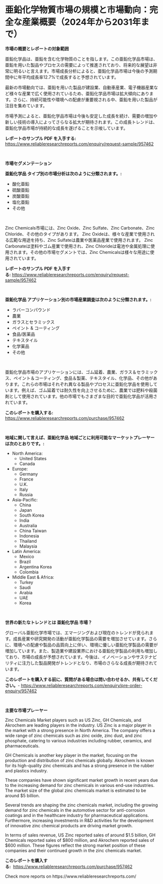 <p><h1>亜鉛化学物質市場の規模と市場動向：完全な産業概要（2024年から2031年まで）</h1></p><p><strong>市場の概要とレポートの対象範囲</strong></p>
<p><p>亜鉛化学品は、亜鉛を含む化学物質のことを指します。この亜鉛化学品市場は、亜鉛を用いた製品やプロセスの需要によって推進されており、将来的な展望は非常に明るいと言えます。市場成長分析によると、亜鉛化学品市場は今後の予測期間中に年平均成長率12.7%で成長すると予想されています。</p><p>最新の市場動向では、亜鉛を用いた製品が建設業、自動車産業、電子機器産業など様々な産業で広く使用されているため、亜鉛化学品市場は拡大傾向にあります。さらに、持続可能性や環境への配慮が重要視される中、亜鉛を用いた製品が注目を集めています。</p><p>市場予測によると、亜鉛化学品市場は今後も安定した成長を続け、需要の増加や新しい技術の導入によってさらなる拡大が期待されます。この成長トレンドは、亜鉛化学品市場が持続的な成長を遂げることを示唆しています。</p></p>
<p><strong>レポートのサンプル PDF を入手する:</strong> <a href="https://www.reliableresearchreports.com/enquiry/request-sample/957462">https://www.reliableresearchreports.com/enquiry/request-sample/957462</a></p>
<p>&nbsp;</p>
<p><strong>市場セグメンテーション</strong></p>
<p><strong>亜鉛化学品 タイプ別の市場分析は次のように分類されます。:</strong></p>
<p><ul><li>酸化亜鉛</li><li>硫酸亜鉛</li><li>炭酸亜鉛</li><li>塩化亜鉛</li><li>その他</li></ul></p>
<p>&nbsp;</p>
<p><p>Zinc Chemicals市場には、Zinc Oxide、Zinc Sulfate、Zinc Carbonate、Zinc Chloride、その他のタイプがあります。 Zinc Oxideは、様々な産業で使用される広範な用途を持ち、Zinc Sulfateは農業や医薬品産業で使用されます。 Zinc Carbonateは塗料やゴム産業で使用され、Zinc Chlorideは電池や金属処理に使用されます。その他の市場セグメントでは、Zinc Chemicalsは様々な用途に使用されています。</p></p>
<p><strong>レポートのサンプル PDF を入手する:</strong>&nbsp;<a href="https://www.reliableresearchreports.com/enquiry/request-sample/957462">https://www.reliableresearchreports.com/enquiry/request-sample/957462</a></p>
<p>&nbsp;</p>
<p><strong> 亜鉛化学品 アプリケーション別の市場産業調査は次のように分類されます。:</strong></p>
<p><ul><li>ラバーコンパウンド</li><li>農業</li><li>ガラスとセラミックス</li><li>ペイント & コーティング</li><li>食品/医薬品</li><li>テキスタイル</li><li>化学薬品</li><li>その他</li></ul></p>
<p>&nbsp;</p>
<p><p>亜鉛化学品市場のアプリケーションには、ゴム延着、農業、ガラス＆セラミックス、ペイント＆コーティング、食品＆製薬、テキスタイル、化学品、その他があります。これらの市場はそれぞれ異なる製品やプロセスに亜鉛化学品を使用しています。例えば、ゴム延着では耐久性を向上させるために、農業では肥料や殺菌剤として使用されています。他の市場でもさまざまな目的で亜鉛化学品が活用されています。</p></p>
<p><strong>このレポートを購入する:</strong>&nbsp; <a href="https://www.reliableresearchreports.com/purchase/957462">https://www.reliableresearchreports.com/purchase/957462</a></p>
<p>&nbsp;</p>
<p><strong>地域に関して言えば、亜鉛化学品 地域ごとに利用可能なマーケットプレーヤーは次のとおりです。:</strong></p>
<p><ul>
    <li>
        North America:
        <ul>
            <li>United States</li>
            <li>Canada</li>
        </ul>
    </li>
    <li>
        Europe:
        <ul>
            <li>Germany</li>
            <li>France</li>
            <li>U.K.</li>
            <li>Italy</li>
            <li>Russia</li>
        </ul>
    </li>
    <li>
        Asia-Pacific:
        <ul>
            <li>China</li>
            <li>Japan</li>
            <li>South Korea</li>
            <li>India</li>
            <li>Australia</li>
            <li>China Taiwan</li>
            <li>Indonesia</li>
            <li>Thailand</li>
            <li>Malaysia</li>
        </ul>
    </li>
    <li>
        Latin America:
        <ul>
            <li>Mexico</li>
            <li>Brazil</li>
            <li>Argentina Korea</li>
            <li>Colombia</li>
        </ul>
    </li>
    <li>
        Middle East & Africa:
        <ul>
            <li>Turkey</li>
            <li>Saudi</li>
            <li>Arabia</li>
            <li>UAE</li>
            <li>Korea</li>
        </ul>
    </li>
    </ul></p>
<p>&nbsp;</p>
<p><strong>世界の新たなトレンドとは 亜鉛化学品 市場？</strong></p>
<p><p>グローバル亜鉛化学市場では、エマージングおよび現在のトレンドが見られます。成長産業や研究開発の活動が亜鉛化学製品の需要を増加させています。さらに、環境への配慮や製品の品質向上に伴い、環境に優しい亜鉛化学製品の需要が増加しています。また、製造業や建設業界における亜鉛化学製品の利用も増加しており、市場の成長が予想されています。今後は、イノベーションやサステナビリティに注力した製品開発がトレンドとなり、市場のさらなる成長が期待されています。</p></p>
<p><strong>このレポートを購入する前に、質問がある場合は問い合わせるか、共有してください。</strong>- <a href="https://www.reliableresearchreports.com/enquiry/pre-order-enquiry/957462">https://www.reliableresearchreports.com/enquiry/pre-order-enquiry/957462</a></p>
<p>&nbsp;</p>
<p><strong>主要な市場プレーヤー</strong></p>
<p><p>Zinc Chemicals Market players such as US Zinc, GH Chemicals, and Akrochem are leading players in the industry. US Zinc is a major player in the market with a strong presence in North America. The company offers a wide range of zinc chemicals such as zinc oxide, zinc dust, and zinc phosphate, catering to various industries including rubber, ceramics, and pharmaceuticals.</p><p>GH Chemicals is another key player in the market, focusing on the production and distribution of zinc chemicals globally. Akrochem is known for its high-quality zinc chemicals and has a strong presence in the rubber and plastics industry.</p><p>These companies have shown significant market growth in recent years due to the increasing demand for zinc chemicals in various end-use industries. The market size of the global zinc chemicals market is estimated to be around $5 billion.</p><p>Several trends are shaping the zinc chemicals market, including the growing demand for zinc chemicals in the automotive sector for anti-corrosion coatings and in the healthcare industry for pharmaceutical applications. Furthermore, increasing investments in R&D activities for the development of innovative zinc chemical products are driving market growth.</p><p>In terms of sales revenue, US Zinc reported sales of around $1.5 billion, GH Chemicals reported sales of $800 million, and Akrochem reported sales of $600 million. These figures reflect the strong market position of these companies and their continued growth in the zinc chemicals market.</p></p>
<p><strong>このレポートを購入する:</strong>&nbsp;&nbsp;<a href="https://www.reliableresearchreports.com/purchase/957462">https://www.reliableresearchreports.com/purchase/957462</a></p>
<p>Check more reports on https://www.reliableresearchreports.com/</p>